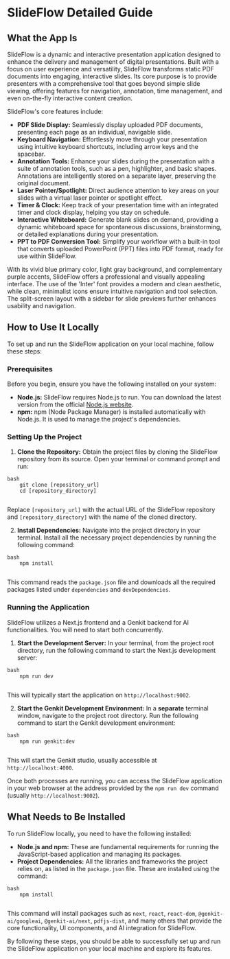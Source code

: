 # SlideFlow Detailed Guide

## What the App Is

SlideFlow is a dynamic and interactive presentation application designed to enhance the delivery and management of digital presentations. Built with a focus on user experience and versatility, SlideFlow transforms static PDF documents into engaging, interactive slides. Its core purpose is to provide presenters with a comprehensive tool that goes beyond simple slide viewing, offering features for navigation, annotation, time management, and even on-the-fly interactive content creation.

SlideFlow's core features include:

*   **PDF Slide Display:** Seamlessly display uploaded PDF documents, presenting each page as an individual, navigable slide.
*   **Keyboard Navigation:** Effortlessly move through your presentation using intuitive keyboard shortcuts, including arrow keys and the spacebar.
*   **Annotation Tools:** Enhance your slides during the presentation with a suite of annotation tools, such as a pen, highlighter, and basic shapes. Annotations are intelligently stored on a separate layer, preserving the original document.
*   **Laser Pointer/Spotlight:** Direct audience attention to key areas on your slides with a virtual laser pointer or spotlight effect.
*   **Timer & Clock:** Keep track of your presentation time with an integrated timer and clock display, helping you stay on schedule.
*   **Interactive Whiteboard:** Generate blank slides on demand, providing a dynamic whiteboard space for spontaneous discussions, brainstorming, or detailed explanations during your presentation.
*   **PPT to PDF Conversion Tool:** Simplify your workflow with a built-in tool that converts uploaded PowerPoint (PPT) files into PDF format, ready for use within SlideFlow.

With its vivid blue primary color, light gray background, and complementary purple accents, SlideFlow offers a professional and visually appealing interface. The use of the 'Inter' font provides a modern and clean aesthetic, while clean, minimalist icons ensure intuitive navigation and tool selection. The split-screen layout with a sidebar for slide previews further enhances usability and navigation.

## How to Use It Locally

To set up and run the SlideFlow application on your local machine, follow these steps:

### Prerequisites

Before you begin, ensure you have the following installed on your system:

*   **Node.js:** SlideFlow requires Node.js to run. You can download the latest version from the official [Node.js website](https://nodejs.org/).
*   **npm:** npm (Node Package Manager) is installed automatically with Node.js. It is used to manage the project's dependencies.

### Setting Up the Project

1.  **Clone the Repository:** Obtain the project files by cloning the SlideFlow repository from its source. Open your terminal or command prompt and run:

    
```
bash
    git clone [repository_url]
    cd [repository_directory]
    
```
Replace `[repository_url]` with the actual URL of the SlideFlow repository and `[repository_directory]` with the name of the cloned directory.

2.  **Install Dependencies:** Navigate into the project directory in your terminal. Install all the necessary project dependencies by running the following command:
```
bash
    npm install
    
```
This command reads the `package.json` file and downloads all the required packages listed under `dependencies` and `devDependencies`.

### Running the Application

SlideFlow utilizes a Next.js frontend and a Genkit backend for AI functionalities. You will need to start both concurrently.

1.  **Start the Development Server:** In your terminal, from the project root directory, run the following command to start the Next.js development server:
```
bash
    npm run dev
    
```
This will typically start the application on `http://localhost:9002`.

2.  **Start the Genkit Development Environment:** In a **separate** terminal window, navigate to the project root directory. Run the following command to start the Genkit development environment:
```
bash
    npm run genkit:dev
    
```
This will start the Genkit studio, usually accessible at `http://localhost:4000`.

Once both processes are running, you can access the SlideFlow application in your web browser at the address provided by the `npm run dev` command (usually `http://localhost:9002`).

## What Needs to Be Installed

To run SlideFlow locally, you need to have the following installed:

*   **Node.js and npm:** These are fundamental requirements for running the JavaScript-based application and managing its packages.
*   **Project Dependencies:** All the libraries and frameworks the project relies on, as listed in the `package.json` file. These are installed using the command:
```
bash
    npm install
    
```
This command will install packages such as `next`, `react`, `react-dom`, `@genkit-ai/googleai`, `@genkit-ai/next`, `pdfjs-dist`, and many others that provide the core functionality, UI components, and AI integration for SlideFlow.

By following these steps, you should be able to successfully set up and run the SlideFlow application on your local machine and explore its features.